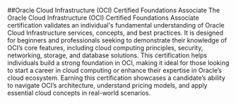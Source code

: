 ##Oracle Cloud Infrastructure (OCI) Certified Foundations Associate 
The Oracle Cloud Infrastructure (OCI) Certified Foundations Associate certification validates an individual's fundamental understanding of Oracle Cloud Infrastructure services, concepts, and best practices. It is designed for beginners and professionals seeking to demonstrate their knowledge of OCI’s core features, including cloud computing principles, security, networking, storage, and database solutions. This certification helps individuals build a strong foundation in OCI, making it ideal for those looking to start a career in cloud computing or enhance their expertise in Oracle’s cloud ecosystem. Earning this certification showcases a candidate’s ability to navigate OCI’s architecture, understand pricing models, and apply essential cloud concepts in real-world scenarios.
